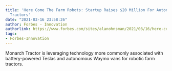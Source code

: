 ```yaml
---
title: 'Here Come The Farm Robots: Startup Raises $20 Million For Autonomous Electric
  Tractors'
date: "2021-03-16 23:58:26"
author: Forbes - Innovation
authorlink: https://www.forbes.com/sites/alanohnsman/2021/03/16/here-come-the-farm-robots-startup-raises-20-million-for-autonomous-electric-tractors/
tags:
- Forbes-Innovation
---
```

Monarch Tractor is leveraging technology more commonly associated with battery-powered Teslas and autonomous Waymo vans for robotic farm tractors.